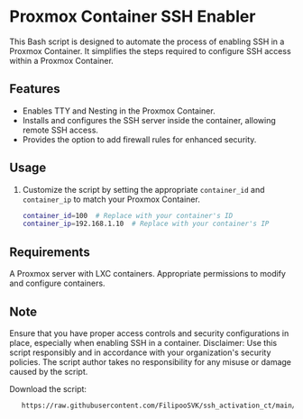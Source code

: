 # Proxmox Container SSH Enabler

This Bash script is designed to automate the process of enabling SSH in a Proxmox Container. It simplifies the steps required to configure SSH access within a Proxmox Container.

## Features

- Enables TTY and Nesting in the Proxmox Container.
- Installs and configures the SSH server inside the container, allowing remote SSH access.
- Provides the option to add firewall rules for enhanced security.

## Usage

1. Customize the script by setting the appropriate `container_id` and `container_ip` to match your Proxmox Container.
   
   ```bash
   container_id=100  # Replace with your container's ID
   container_ip=192.168.1.10  # Replace with your container's IP


## Requirements
A Proxmox server with LXC containers.
Appropriate permissions to modify and configure containers.

## Note
Ensure that you have proper access controls and security configurations in place, especially when enabling SSH in a container.
Disclaimer: Use this script responsibly and in accordance with your organization's security policies. The script author takes no responsibility for any misuse or damage caused by the script.

Download the script: 

  ```bash
     https://raw.githubusercontent.com/FilipooSVK/ssh_activation_ct/main/activate_ssh.sh
